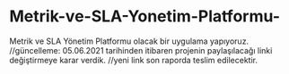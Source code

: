 # Metrik-ve-SLA-Yonetim-Platformu-
Metrik ve SLA Yönetim Platformu olacak bir uygulama yapıyoruz.
//güncelleme: 05.06.2021 tarihinden itibaren projenin paylaşılacağı linki değiştirmeye karar verdik.
//yeni link son raporda teslim edilecektir.
